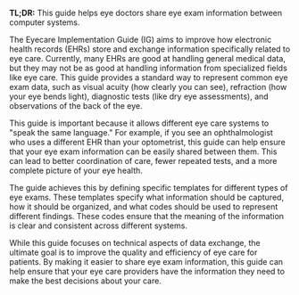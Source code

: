 **TL;DR:** This guide helps eye doctors share eye exam information between computer systems.

The Eyecare Implementation Guide (IG) aims to improve how electronic health records (EHRs) store and exchange information specifically related to eye care. Currently, many EHRs are good at handling general medical data, but they may not be as good at handling information from specialized fields like eye care. This guide provides a standard way to represent common eye exam data, such as visual acuity (how clearly you can see), refraction (how your eye bends light), diagnostic tests (like dry eye assessments), and observations of the back of the eye.

This guide is important because it allows different eye care systems to "speak the same language."  For example, if you see an ophthalmologist who uses a different EHR than your optometrist, this guide can help ensure that your eye exam information can be easily shared between them. This can lead to better coordination of care, fewer repeated tests, and a more complete picture of your eye health.

The guide achieves this by defining specific templates for different types of eye exams. These templates specify what information should be captured, how it should be organized, and what codes should be used to represent different findings. These codes ensure that the meaning of the information is clear and consistent across different systems.

While this guide focuses on technical aspects of data exchange, the ultimate goal is to improve the quality and efficiency of eye care for patients. By making it easier to share eye exam information, this guide can help ensure that your eye care providers have the information they need to make the best decisions about your care.
